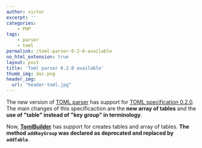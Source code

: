 ```yaml
---
author: victor
excerpt: ''
categories:
    - PHP
tags:
    - parser
    - toml
permalink: /toml-parser-0-2-0-available
no_html_extension: true
layout: post
title: 'Toml parser 0.2.0 available'
thumb_img: doc.png
header_img:
  url: "header-toml.jpg"
---
```

The new version of [TOML parser](https://github.com/yosymfony/Toml) has
support for [TOML specification 0.2.0](https://github.com/toml-lang/toml/releases/tag/v0.2.0).
The main changes of this specificaction are the **new array of tables** and the
**use of "table" instead of "key group" in terminology**.

Now, [**TomlBuilder**](https://github.com/yosymfony/Toml#tomlbuilder) has support
for creates tables and array of tables. **The method `addKeyGroup` was declared as deprecated and replaced by `addTable`**.
